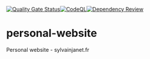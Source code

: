 [![Quality Gate Status](https://sonarcloud.io/api/project_badges/measure?project=SylvainJanet_personal-website&metric=alert_status)](https://sonarcloud.io/summary/new_code?id=SylvainJanet_personal-website?branch=main?branch=dev?event=push?event=pull_request)[![CodeQL](https://github.com/SylvainJanet/personal-website/actions/workflows/codeql.yml/badge.svg?branch=main&event=push)](https://github.com/SylvainJanet/personal-website/actions/workflows/codeql.yml)[![Dependency Review](https://github.com/SylvainJanet/personal-website/actions/workflows/dependency-review.yml/badge.svg?branch=main&event=push)](https://github.com/SylvainJanet/personal-website/actions/workflows/dependency-review.yml)
# personal-website
Personal website - sylvainjanet.fr

